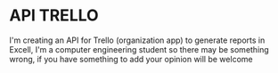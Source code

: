 # API TRELLO

I'm creating an API for Trello (organization app) to generate reports in Excell, I'm a computer engineering student so there may be something wrong, if you have something to add your opinion will be welcome


